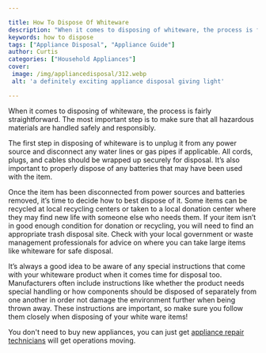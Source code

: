 ```yaml
---

title: How To Dispose Of Whiteware
description: "When it comes to disposing of whiteware, the process is fairly straightforward. The most important step is to make sure that all h...lets find out"
keywords: how to dispose
tags: ["Appliance Disposal", "Appliance Guide"]
author: Curtis
categories: ["Household Appliances"]
cover: 
 image: /img/appliancedisposal/312.webp
 alt: 'a definitely exciting appliance disposal giving light'

---
```


When it comes to disposing of whiteware, the process is fairly straightforward. The most important step is to make sure that all hazardous materials are handled safely and responsibly.

The first step in disposing of whiteware is to unplug it from any power source and disconnect any water lines or gas pipes if applicable. All cords, plugs, and cables should be wrapped up securely for disposal. It’s also important to properly dispose of any batteries that may have been used with the item.

Once the item has been disconnected from power sources and batteries removed, it’s time to decide how to best dispose of it. Some items can be recycled at local recycling centers or taken to a local donation center where they may find new life with someone else who needs them. If your item isn’t in good enough condition for donation or recycling, you will need to find an appropriate trash disposal site. Check with your local government or waste management professionals for advice on where you can take large items like whiteware for safe disposal.

It’s always a good idea to be aware of any special instructions that come with your whiteware product when it comes time for disposal too. Manufacturers often include instructions like whether the product needs special handling or how components should be disposed of separately from one another in order not damage the environment further when being thrown away. These instructions are important, so make sure you follow them closely when disposing of your white ware items!

You don't need to buy new appliances, you can just get <a href="/pages/appliance-repair-technicians/">appliance repair technicians</a> will get operations moving.